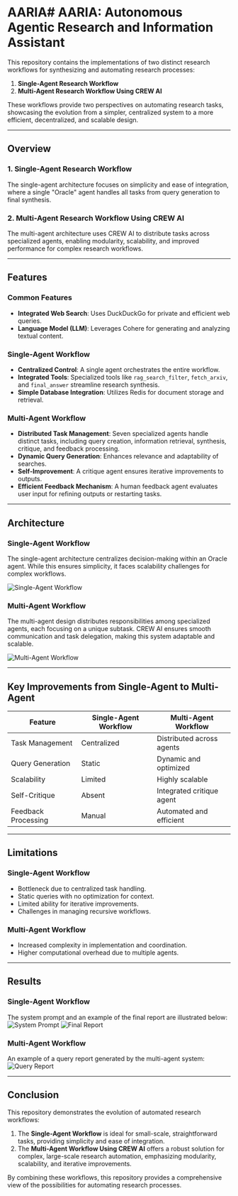 # AARIA# AARIA: Autonomous Agentic Research and Information Assistant

This repository contains the implementations of two distinct research workflows for synthesizing and automating research processes:

1. **Single-Agent Research Workflow**
2. **Multi-Agent Research Workflow Using CREW AI**

These workflows provide two perspectives on automating research tasks, showcasing the evolution from a simpler, centralized system to a more efficient, decentralized, and scalable design.

---

## Overview

### 1. **Single-Agent Research Workflow**

The single-agent architecture focuses on simplicity and ease of integration, where a single "Oracle" agent handles all tasks from query generation to final synthesis.

### 2. **Multi-Agent Research Workflow Using CREW AI**

The multi-agent architecture uses CREW AI to distribute tasks across specialized agents, enabling modularity, scalability, and improved performance for complex research workflows.

---

## Features

### Common Features

- **Integrated Web Search**: Uses DuckDuckGo for private and efficient web queries.
- **Language Model (LLM)**: Leverages Cohere for generating and analyzing textual content.

### Single-Agent Workflow

- **Centralized Control**: A single agent orchestrates the entire workflow.
- **Integrated Tools**: Specialized tools like `rag_search_filter`, `fetch_arxiv`, and `final_answer` streamline research synthesis.
- **Simple Database Integration**: Utilizes Redis for document storage and retrieval.

### Multi-Agent Workflow

- **Distributed Task Management**: Seven specialized agents handle distinct tasks, including query creation, information retrieval, synthesis, critique, and feedback processing.
- **Dynamic Query Generation**: Enhances relevance and adaptability of searches.
- **Self-Improvement**: A critique agent ensures iterative improvements to outputs.
- **Efficient Feedback Mechanism**: A human feedback agent evaluates user input for refining outputs or restarting tasks.

---

## Architecture

### Single-Agent Workflow

The single-agent architecture centralizes decision-making within an Oracle agent. While this ensures simplicity, it faces scalability challenges for complex workflows.

![Single-Agent Workflow](./langgraph/workflow.png)

### Multi-Agent Workflow

The multi-agent design distributes responsibilities among specialized agents, each focusing on a unique subtask. CREW AI ensures smooth communication and task delegation, making this system adaptable and scalable.

![Multi-Agent Workflow](./CrewAI/workflow.png)

---

## Key Improvements from Single-Agent to Multi-Agent

| Feature             | Single-Agent Workflow | Multi-Agent Workflow      |
| ------------------- | --------------------- | ------------------------- |
| Task Management     | Centralized           | Distributed across agents |
| Query Generation    | Static                | Dynamic and optimized     |
| Scalability         | Limited               | Highly scalable           |
| Self-Critique       | Absent                | Integrated critique agent |
| Feedback Processing | Manual                | Automated and efficient   |

---

## Limitations

### Single-Agent Workflow

- Bottleneck due to centralized task handling.
- Static queries with no optimization for context.
- Limited ability for iterative improvements.
- Challenges in managing recursive workflows.

### Multi-Agent Workflow

- Increased complexity in implementation and coordination.
- Higher computational overhead due to multiple agents.

---

## Results

### Single-Agent Workflow

The system prompt and an example of the final report are illustrated below:
![System Prompt](./langgraph/system_prompt.png)
![Final Report](./langgraph/final_report.png)

### Multi-Agent Workflow

An example of a query report generated by the multi-agent system:
![Query Report](./CrewAI/query_report.png)

---

## Conclusion

This repository demonstrates the evolution of automated research workflows:

1. The **Single-Agent Workflow** is ideal for small-scale, straightforward tasks, providing simplicity and ease of integration.
2. The **Multi-Agent Workflow Using CREW AI** offers a robust solution for complex, large-scale research automation, emphasizing modularity, scalability, and iterative improvements.

By combining these workflows, this repository provides a comprehensive view of the possibilities for automating research processes.
